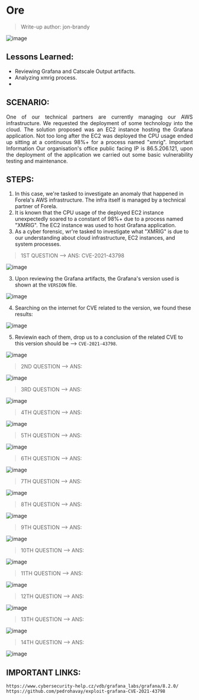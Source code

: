 # Ore
> Write-up author: jon-brandy

![image](https://github.com/jon-brandy/hackthebox/assets/70703371/008e35c8-a398-44a2-a5d1-b81a7a1e4ada)

## Lessons Learned:
- Reviewing Grafana and Catscale Output artifacts.
- Analyzing xmrig process.
- 

## SCENARIO:
<p align="justify">One of our technical partners are currently managing our AWS infrastructure. We requested the deployment of some technology into the cloud. The solution proposed was an EC2 instance hosting the Grafana application. Not too long after the EC2 was deployed the CPU usage ended up sitting at a continuous 98%+ for a process named "xmrig". Important Information Our organisation's office public facing IP is 86.5.206.121, upon the deployment of the application we carried out some basic vulnerability testing and maintenance.</p>

## STEPS:
1. In this case, we're tasked to investigate an anomaly that happened in Forela's AWS infrastructure. The infra itself is managed by a technical partner of Forela.
2. It is known that the CPU usage of the deployed EC2 instance unexpectedly soared to a constant of 98%+ due to a process named "XMRIG". The EC2 instance was used to host Grafana application.
3. As a cyber forensic, wr're tasked to investigate what "XMRIG" is due to our understanding about cloud infrastructure, EC2 instances, and system processes.

> 1ST QUESTION --> ANS: CVE-2021-43798

![image](https://github.com/jon-brandy/hackthebox/assets/70703371/a83b0a5f-0659-41af-99fd-8ce47e5d75fd)


3. Upon reviewing the Grafana artifacts, the Grafana's version used is shown at the `VERSION` file.

![image](https://github.com/jon-brandy/hackthebox/assets/70703371/d01dac73-5803-4e74-b34e-ccb81cc30528)


4. Searching on the internet for CVE related to the version, we found these results:

![image](https://github.com/jon-brandy/hackthebox/assets/70703371/0784d0cb-81c6-447f-a43e-7067525a429d)


5. Reviewin each of them, drop us to a conclusion of the related CVE to this version should be --> `CVE-2021-43798`.

![image](https://github.com/jon-brandy/hackthebox/assets/70703371/acd7f3c0-c05a-4f47-879e-935347bce16c)


> 2ND QUESTION --> ANS:

![image](https://github.com/jon-brandy/hackthebox/assets/70703371/215bb639-0ccc-42b6-a0b7-6fd5b60b9207)


> 3RD QUESTION --> ANS:

![image](https://github.com/jon-brandy/hackthebox/assets/70703371/fb666590-22e3-46ab-b8e1-4aeda573da07)


> 4TH QUESTION --> ANS:

![image](https://github.com/jon-brandy/hackthebox/assets/70703371/c06d69a4-fe98-4513-966d-b003e7414f39)


> 5TH QUESTION --> ANS:

![image](https://github.com/jon-brandy/hackthebox/assets/70703371/a4bca183-54a5-42ac-ae59-eaaae9304e56)


> 6TH QUESTION --> ANS:

![image](https://github.com/jon-brandy/hackthebox/assets/70703371/267a1ade-f604-466c-870c-8e15e48a63a2)


> 7TH QUESTION --> ANS:

![image](https://github.com/jon-brandy/hackthebox/assets/70703371/df8aea36-be13-497e-aa09-bb3acc8b61a7)


> 8TH QUESTION --> ANS:

![image](https://github.com/jon-brandy/hackthebox/assets/70703371/28f31da6-a23f-42e6-8d00-c177374db3bd)


> 9TH QUESTION --> ANS:

![image](https://github.com/jon-brandy/hackthebox/assets/70703371/d807380d-67a5-4327-9081-020ca2b05c40)


> 10TH QUESTION --> ANS:

![image](https://github.com/jon-brandy/hackthebox/assets/70703371/cd6e1342-9d44-44aa-96d8-652531693d1f)


> 11TH QUESTION --> ANS:

![image](https://github.com/jon-brandy/hackthebox/assets/70703371/250bdae2-45b4-4e82-a44b-208640d673fa)


> 12TH QUESTION --> ANS:

![image](https://github.com/jon-brandy/hackthebox/assets/70703371/58dbbdaf-3c95-482b-9d90-f1036a6dee36)


> 13TH QUESTION --> ANS:

![image](https://github.com/jon-brandy/hackthebox/assets/70703371/ab23efbd-6abb-4ac0-8d25-3ff2a92a22c0)


> 14TH QUESTION --> ANS:

![image](https://github.com/jon-brandy/hackthebox/assets/70703371/1c04868c-0311-48e1-9231-af5db3b86fea)


## IMPORTANT LINKS:

```
https://www.cybersecurity-help.cz/vdb/grafana_labs/grafana/8.2.0/
https://github.com/pedrohavay/exploit-grafana-CVE-2021-43798
```
